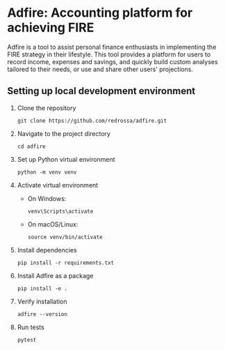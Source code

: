 # Adfire: Accounting platform for achieving FIRE

Adfire is a tool to assist personal finance enthusiasts in implementing the FIRE strategy in their lifestyle. This tool
provides a platform for users to record income, expenses and savings, and quickly build custom analyses tailored to 
their needs, or use and share other users' projections.

## Setting up local development environment

1. Clone the repository

   ```shell
   git clone https://github.com/redrossa/adfire.git
   ```

2. Navigate to the project directory

   ```shell
   cd adfire
   ```

3. Set up Python virtual environment

   ```shell
   python -m venv venv
   ```

4. Activate virtual environment

   - On Windows:
     ```shell
     venv\Scripts\activate
     ```
   - On macOS/Linux:
     ```shell
     source venv/bin/activate
     ```

5. Install dependencies

   ```shell
   pip install -r requirements.txt
   ```

6. Install Adfire as a package

   ```shell
   pip install -e .
   ```
   
7. Verify installation

   ```shell
   adfire --version
   ```
8. Run tests

   ```shell
   pytest
   ```
